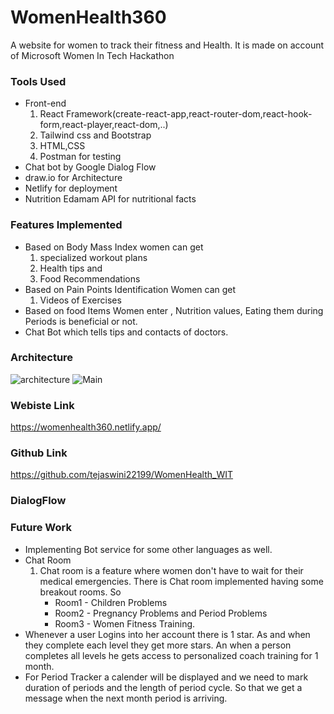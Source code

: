 # WomenHealth360

A website for women to track their fitness and Health. It is made on account of Microsoft Women In Tech Hackathon

### Tools Used

* Front-end
  1. React Framework(create-react-app,react-router-dom,react-hook-form,react-player,react-dom,..)
  2. Tailwind css and Bootstrap
  3. HTML,CSS
  4. Postman for testing
* Chat bot by Google Dialog Flow
* draw.io for Architecture
* Netlify for deployment
* Nutrition Edamam API for nutritional facts

### Features Implemented

* Based on Body Mass Index women can get 
    1. specialized workout plans
    2. Health tips and
    3. Food Recommendations
* Based on Pain Points Identification Women can get 
   1. Videos of Exercises
* Based on food Items Women enter , Nutrition values, Eating them during Periods is beneficial or not.
* Chat Bot which tells tips and contacts of doctors.

### Architecture
![architecture](https://user-images.githubusercontent.com/43006347/107793994-e927bd00-6d7c-11eb-81fc-4f1700007353.png)
![Main](https://user-images.githubusercontent.com/43006347/107728217-7afae000-6d13-11eb-8610-c0ba3a7c06ca.png)


### Webiste Link

https://womenhealth360.netlify.app/


### Github Link

https://github.com/tejaswini22199/WomenHealth_WIT


### DialogFlow


### Future Work
* Implementing Bot service for some other languages as well.
* Chat Room
   1. Chat room is a feature where women don't have to wait for their medical emergencies. There is Chat room implemented having some breakout rooms. So
       * Room1 - Children Problems
       * Room2 - Pregnancy Problems and Period Problems
       * Room3 - Women Fitness Training.
* Whenever a user Logins into her account there is 1 star. As and when they complete each level they get more stars. An when a person completes all levels he gets access to personalized coach training for 1 month.
* For Period Tracker a calender will be displayed and we need to mark duration of periods and the length of period cycle. So that we get a message when the next month period is arriving.



